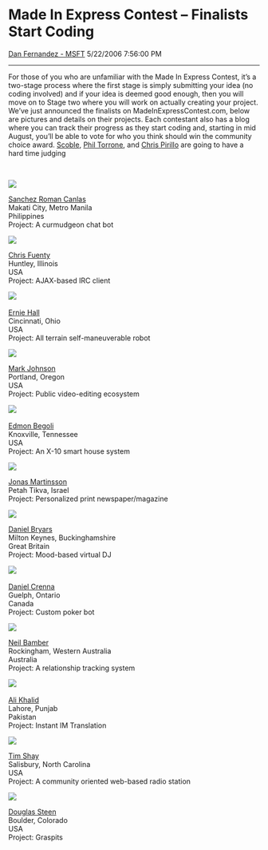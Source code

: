 <div id="page">

# Made In Express Contest – Finalists Start Coding

[Dan Fernandez -
MSFT](https://social.msdn.microsoft.com/profile/Dan%20Fernandez%20-%20MSFT)
5/22/2006 7:56:00 PM

-----

<div id="content">

For those of you who are unfamiliar with the Made In Express Contest,
it’s a two-stage process where the first stage is simply submitting
your idea (no coding involved) and if your idea is deemed good enough,
then you will move on to Stage two where you will work on actually
creating your project. We’ve just announced the finalists on
MadeInExpressContest.com, below are pictures and details on their
projects. Each contestant also has a blog where you can track their
progress as they start coding and, starting in mid August, you’ll be
able to vote for who you think should win the community choice award.
[Scoble](http://scobleizer.wordpress.com/), [Phil
Torrone](http://makezine.com/blog/), and [Chris
Pirillo](http://chris.pirillo.com/) are going to have a hard time
judging

 

<div>

![](http://www.madeinexpresscontest.com/images/finalist-01.jpg)

</div>

</div>

</div>

[Sanchez Roman Canlas](http://spaces.msn.com/madeinexpress1)  
Makati City, Metro Manila  
Philippines  
Project: A curmudgeon chat bot

![](http://www.madeinexpresscontest.com/images/finalist-02.jpg)

[Chris Fuenty](http://spaces.msn.com/madeinexpress2)  
Huntley, Illinois  
USA  
Project: AJAX-based IRC client

![](http://www.madeinexpresscontest.com/images/finalist-03.jpg) 

[Ernie Hall](http://spaces.msn.com/madeinexpress3)  
Cincinnati, Ohio  
USA  
Project: All terrain self-maneuverable robot

![](http://www.madeinexpresscontest.com/images/finalist-04.jpg)

[Mark Johnson](http://spaces.msn.com/madeinexpress4)  
Portland, Oregon  
USA  
Project: Public video-editing ecosystem

![](http://www.madeinexpresscontest.com/images/finalist-05.jpg) 

[Edmon Begoli](http://spaces.msn.com/madeinexpress5)  
Knoxville, Tennessee  
USA  
Project: An X-10 smart house system

![](http://www.madeinexpresscontest.com/images/finalist-06.jpg)

[Jonas Martinsson](http://spaces.msn.com/madeinexpress6)  
Petah Tikva, Israel  
Project: Personalized print newspaper/magazine

![](http://www.madeinexpresscontest.com/images/finalist-07.jpg)

[Daniel Bryars](http://spaces.msn.com/madeinexpress7)  
Milton Keynes, Buckinghamshire  
Great Britain  
Project: Mood-based virtual DJ

![](http://www.madeinexpresscontest.com/images/finalist-08.jpg) 

[Daniel Crenna](http://spaces.msn.com/madeinexpress8)  
Guelph, Ontario  
Canada  
Project: Custom poker bot

![](http://www.madeinexpresscontest.com/images/finalist-09.jpg)

[Neil Bamber](http://spaces.msn.com/madeinexpress9)  
Rockingham, Western Australia  
Australia  
Project: A relationship tracking system

![](http://www.madeinexpresscontest.com/images/finalist-10.jpg) 

[Ali Khalid](http://spaces.msn.com/madeinexpress10)  
Lahore, Punjab  
Pakistan  
Project: Instant IM Translation

![](http://www.madeinexpresscontest.com/images/finalist-11.jpg)

[Tim Shay](http://spaces.msn.com/madeinexpress11)  
Salisbury, North Carolina  
USA  
Project: A community oriented web-based radio station

![](http://www.madeinexpresscontest.com/images/finalist-12.jpg)

[Douglas Steen](http://spaces.msn.com/madeinexpress12)  
Boulder, Colorado  
USA  
Project: Graspits

